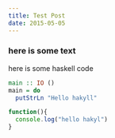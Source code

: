 ```yaml
---
title: Test Post
date: 2015-05-05
---
```


### here is some text
here is some haskell code
```haskell
main :: IO ()
main = do
  putStrLn "Hello hakyll"
```

```javascript
function(){
  console.log("hello hakyl")
}
```
